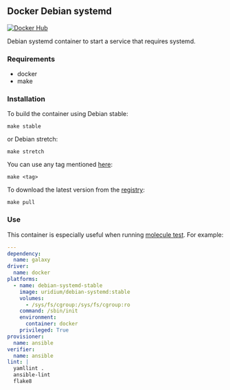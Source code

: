 Docker Debian systemd
--
[![Docker Hub](https://img.shields.io/docker/cloud/build/uridium/debian-systemd.svg?maxAge=0)](https://hub.docker.com/r/uridium/debian-systemd/)

Debian systemd container to start a service that requires systemd.

### Requirements

* docker
* make

### Installation

To build the container using Debian stable:

    make stable

or Debian stretch:

    make stretch

You can use any tag mentioned [here](https://hub.docker.com/_/debian):

    make <tag>

To download the latest version from the [registry](https://hub.docker.com/r/uridium/debian-systemd/):

    make pull

### Use

This container is especially useful when running [molecule test](https://molecule.readthedocs.io/en/latest/examples.html#systemd-container). For example:

```yaml
---
dependency:
  name: galaxy
driver:
  name: docker
platforms:
  - name: debian-systemd-stable
    image: uridium/debian-systemd:stable
    volumes:
      - /sys/fs/cgroup:/sys/fs/cgroup:ro
    command: /sbin/init
    environment:
      container: docker
    privileged: True
provisioner:
  name: ansible
verifier:
  name: ansible
lint: |
  yamllint .
  ansible-lint
  flake8
```
